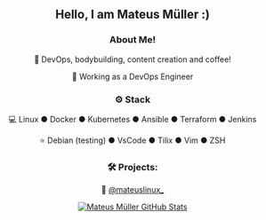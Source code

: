 
<div align="center">
<h2>Hello, I am Mateus Müller :)</h2>

<h3>  About Me!</h3>

  🙋 DevOps, bodybuilding, content creation and coffee!
  
  💼 Working as a DevOps Engineer

<h3>⚙️ Stack</h3>

  💻 Linux ● Docker ● Kubernetes ● Ansible ● Terraform ● Jenkins
  
  ⭐ Debian (testing) ● VsCode ● Tilix ● Vim ● ZSH

<h3>🛠️ Projects:</h3>

  🐧 [@mateuslinux_](https://mateusmuller.me/)


[![Mateus Müller GitHub Stats](https://github-readme-stats.vercel.app/api?username=mateusmuller&show_icons=true)](https://github.com/mateusmuller)


